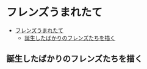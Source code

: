 # フレンズうまれたて

- [フレンズうまれたて](#フレンズうまれたて)
  - [誕生したばかりのフレンズたちを描く](#誕生したばかりのフレンズたちを描く)

## 誕生したばかりのフレンズたちを描く
